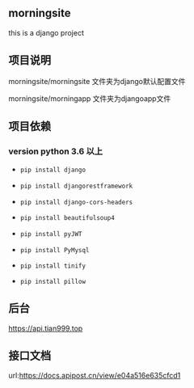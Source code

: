 ## morningsite

this is a django project

## 项目说明

morningsite/morningsite 文件夹为django默认配置文件

morningsite/morningapp 文件夹为djangoapp文件

## 项目依赖

### version python 3.6 以上

* ```python
  pip install django
  ```

* ```python
  pip install djangorestframework
  ```

* ```
  pip install django-cors-headers
  ```

* ```python
  pip install beautifulsoup4
  ```

* ```python
  pip install pyJWT
  ```

* ```
  pip install PyMysql
  ```
* ```
  pip install tinify
  ```
* ```
  pip install pillow
  ```
## 后台

https://api.tian999.top 

## 接口文档

url:https://docs.apipost.cn/view/e04a516e635cfcd1
